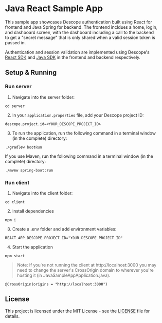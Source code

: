 # Java React Sample App 

This sample app showcases Descope authentication built using React for frontend and Java Spring for backend. The frontend incldues a home, login, and dashboard screen, with the dashboard including a call to the backend to get a "secret message" that is only shared when a valid session token is passed in. 

Authentication and session validation are implemented using Descope's [React SDK](https://github.com/descope/react-sdk) and [Java SDK](https://github.com/descope/descope-java) in the frontend and backend respectively.

## Setup & Running

### Run server

1. Navigate into the server folder:
```
cd server
```

2. In your `application.properties` file, add your Descope project ID:
```
descope.project.id=<YOUR_DESCOPE_PROJECT_ID>
```

3. To run the application, run the following command in a terminal window (in the complete) directory:

```
./gradlew bootRun
```

If you use Maven, run the following command in a terminal window (in the complete) directory:

```
./mvnw spring-boot:run
```


### Run client

1. Navigate into the client folder:
```
cd client
```

2. Install dependencies
```
npm i
```

3. Create a .env folder and add environment variables:
```
REACT_APP_DESCOPE_PROJECT_ID="YOUR_DESCOPE_PROJECT_ID"
```

4. Start the application
```
npm start
```

>Note: If you're not running the client at http://localhost:3000 you may need to change the server's CrossOrigin domain to wherever you're hosting it (in JavaSampleAppApplication.java).
```
@CrossOrigin(origins = "http://localhost:3000")
```

## License

This project is licensed under the MIT License - see the [LICENSE](LICENSE) file for details.
